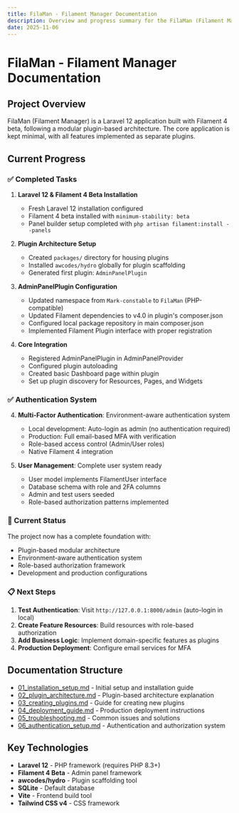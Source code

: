 ```yaml
---
title: FilaMan - Filament Manager Documentation
description: Overview and progress summary for the FilaMan (Filament Manager) plugin-based application
date: 2025-11-06
---
```


# FilaMan - Filament Manager Documentation

## Project Overview

FilaMan (Filament Manager) is a Laravel 12 application built with Filament 4 beta, following a modular plugin-based architecture. The core application is kept minimal, with all features implemented as separate plugins.

## Current Progress

### ✅ Completed Tasks

1. **Laravel 12 & Filament 4 Beta Installation**
   - Fresh Laravel 12 installation configured
   - Filament 4 beta installed with `minimum-stability: beta`
   - Panel builder setup completed with `php artisan filament:install --panels`

2. **Plugin Architecture Setup**
   - Created `packages/` directory for housing plugins
   - Installed `awcodes/hydro` globally for plugin scaffolding
   - Generated first plugin: `AdminPanelPlugin`

3. **AdminPanelPlugin Configuration**
   - Updated namespace from `Mark-constable` to `FilaMan` (PHP-compatible)
   - Updated Filament dependencies to v4.0 in plugin's composer.json
   - Configured local package repository in main composer.json
   - Implemented Filament Plugin interface with proper registration

4. **Core Integration**
   - Registered AdminPanelPlugin in AdminPanelProvider
   - Configured plugin autoloading
   - Created basic Dashboard page within plugin
   - Set up plugin discovery for Resources, Pages, and Widgets

### ✅ Authentication System

4. **Multi-Factor Authentication**: Environment-aware authentication system
   - Local development: Auto-login as admin (no authentication required)
   - Production: Full email-based MFA with verification
   - Role-based access control (Admin/User roles)
   - Native Filament 4 integration

5. **User Management**: Complete user system ready
   - User model implements FilamentUser interface
   - Database schema with role and 2FA columns
   - Admin and test users seeded
   - Role-based authorization patterns implemented

### 🚧 Current Status

The project now has a complete foundation with:
- Plugin-based modular architecture
- Environment-aware authentication system
- Role-based authorization framework
- Development and production configurations

### 📋 Next Steps

1. **Test Authentication**: Visit `http://127.0.0.1:8000/admin` (auto-login in local)
2. **Create Feature Resources**: Build resources with role-based authorization
3. **Add Business Logic**: Implement domain-specific features as plugins
4. **Production Deployment**: Configure email services for MFA

## Documentation Structure

- [01_installation_setup.md](01_installation_setup.md) - Initial setup and installation guide
- [02_plugin_architecture.md](02_plugin_architecture.md) - Plugin-based architecture explanation
- [03_creating_plugins.md](03_creating_plugins.md) - Guide for creating new plugins
- [04_deployment_guide.md](04_deployment_guide.md) - Production deployment instructions
- [05_troubleshooting.md](05_troubleshooting.md) - Common issues and solutions
- [06_authentication_setup.md](06_authentication_setup.md) - Authentication and authorization system

## Key Technologies

- **Laravel 12** - PHP framework (requires PHP 8.3+)
- **Filament 4 Beta** - Admin panel framework
- **awcodes/hydro** - Plugin scaffolding tool
- **SQLite** - Default database
- **Vite** - Frontend build tool
- **Tailwind CSS v4** - CSS framework